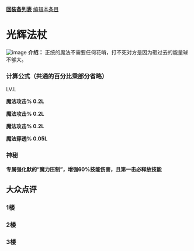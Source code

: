 [**回装备列表**](index.md)  [编辑本条目](https://github.com/GuguTown/Wiki/edit/main/equip/光辉法杖.md) 
# 光辉法杖
![image](https://user-images.githubusercontent.com/35645329/193898383-bf791854-fb86-4ba5-8e73-8768bebee475.png) **介绍：** 正统的魔法不需要任何花哨，打不死对方是因为砸过去的能量球不够大。  
### 计算公式（共通的百分比乘部分省略）
LV.L   

**魔法攻击% 0.2L**   

**魔法攻击% 0.2L**   

**魔法攻击% 0.2L**   

**魔法穿透% 0.05L**   

### 神秘
**专属强化默的“魔力压制”，增强60%技能伤害，且第一击必释放技能**

## 大众点评
### 1楼

### 2楼 

### 3楼 
